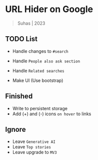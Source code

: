 # URL Hider on Google

> Suhas | 2023

## TODO List

* Handle changes to `#search`
* Handle `People also ask section`
* Handle `Related searches`

* Make UI (Use bootstrap)

## Finished

* Write to persistent storage
* Add (+) and (-) icons `on hover` to links

## Ignore

* Leave `Generative AI`
* Leave `Top stories`
* Leave upgrade to `MV3`
